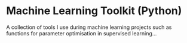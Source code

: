 # Machine Learning Toolkit (Python)
A collection of tools I use during machine learning projects such as functions for parameter optimisation in supervised learning...
